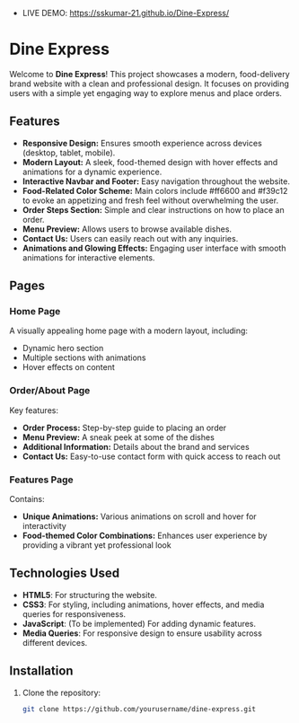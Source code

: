- LIVE DEMO: https://sskumar-21.github.io/Dine-Express/
# Dine Express

Welcome to **Dine Express**! This project showcases a modern, food-delivery brand website with a clean and professional design. It focuses on providing users with a simple yet engaging way to explore menus and place orders.

## Features

- **Responsive Design:** Ensures smooth experience across devices (desktop, tablet, mobile).
- **Modern Layout:** A sleek, food-themed design with hover effects and animations for a dynamic experience.
- **Interactive Navbar and Footer:** Easy navigation throughout the website.
- **Food-Related Color Scheme:** Main colors include #ff6600 and #f39c12 to evoke an appetizing and fresh feel without overwhelming the user.
- **Order Steps Section:** Simple and clear instructions on how to place an order.
- **Menu Preview:** Allows users to browse available dishes.
- **Contact Us:** Users can easily reach out with any inquiries.
- **Animations and Glowing Effects:** Engaging user interface with smooth animations for interactive elements.

## Pages

### Home Page
A visually appealing home page with a modern layout, including:
- Dynamic hero section
- Multiple sections with animations
- Hover effects on content

### Order/About Page
Key features:
- **Order Process:** Step-by-step guide to placing an order
- **Menu Preview:** A sneak peek at some of the dishes
- **Additional Information:** Details about the brand and services
- **Contact Us:** Easy-to-use contact form with quick access to reach out

### Features Page
Contains:
- **Unique Animations:** Various animations on scroll and hover for interactivity
- **Food-themed Color Combinations:** Enhances user experience by providing a vibrant yet professional look

## Technologies Used

- **HTML5**: For structuring the website.
- **CSS3**: For styling, including animations, hover effects, and media queries for responsiveness.
- **JavaScript**: (To be implemented) For adding dynamic features.
- **Media Queries**: For responsive design to ensure usability across different devices.

## Installation

1. Clone the repository:
   ```bash
   git clone https://github.com/yourusername/dine-express.git
